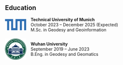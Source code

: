 ## Education

<div style="margin-top: 1em;">

<!-- TUM -->
<div style="display: flex; align-items: center; margin-bottom: 1.5em;">
  <img src="./assets/images/tum.svg" alt="TUM Logo" width="70" style="margin-right: 15px;">
  <div>
    <strong>Technical University of Munich</strong><br>
    <span>October 2023 – December 2025 (Expected)</span><br>
    <span>M.Sc. in Geodesy and Geoinformation</span>
  </div>
</div>

<!-- WHU -->
<div style="display: flex; align-items: center; margin-bottom: 1.5em;">
  <img src="./assets/images/whu.png" alt="WHU Logo" width="70" style="margin-right: 15px;">
  <div>
    <strong>Wuhan University</strong><br>
    <span>September 2019 – June 2023</span><br>
    <span>B.Eng. in Geodesy and Geomatics</span>
  </div>
</div>

</div>
